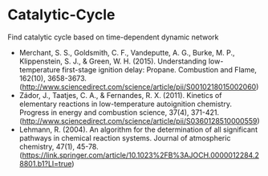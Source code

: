 # Catalytic-Cycle
Find catalytic cycle based on time-dependent dynamic network
* Merchant, S. S., Goldsmith, C. F., Vandeputte, A. G., Burke, M. P., Klippenstein, S. J., & Green, W. H. (2015). Understanding low-temperature first-stage ignition delay: Propane. Combustion and Flame, 162(10), 3658-3673. (http://www.sciencedirect.com/science/article/pii/S0010218015002060)
* Zádor, J., Taatjes, C. A., & Fernandes, R. X. (2011). Kinetics of elementary reactions in low-temperature autoignition chemistry. Progress in energy and combustion science, 37(4), 371-421. (http://www.sciencedirect.com/science/article/pii/S0360128510000559)
* Lehmann, R. (2004). An algorithm for the determination of all significant pathways in chemical reaction systems. Journal of atmospheric chemistry, 47(1), 45-78. (https://link.springer.com/article/10.1023%2FB%3AJOCH.0000012284.28801.b1?LI=true)
